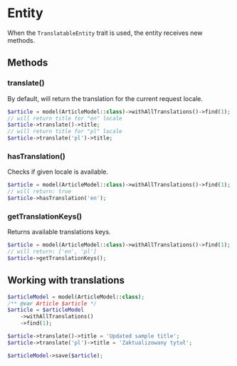 # Entity

When the `TranslatableEntity` trait is used, the entity receives new methods.

## Methods

### translate()

By default, will return the translation for the current request locale.

```php
$article = model(ArticleModel::class)->withAllTranslations()->find(1);
// will return title for "en" locale
$article->translate()->title;
// will return title for "pl" locale
$article->translate('pl')->title;
```

### hasTranslation()

Checks if given locale is available.

```php
$article = model(ArticleModel::class)->withAllTranslations()->find(1);
// will return: true
$article->hasTranslation('en');
```

### getTranslationKeys()

Returns available translations keys.

```php
$article = model(ArticleModel::class)->withAllTranslations()->find(1);
// will return: ['en', 'pl']
$article->getTranslationKeys();
```

## Working with translations

```php
$articleModel = model(ArticleModel::class);
/** @var Article $article */
$article = $articleModel
    ->withAllTranslations()
    ->find(1);

$article->translate()->title = 'Updated sample title';
$article->translate('pl')->title = 'Zaktualizowany tytuł';

$articleModel->save($article);
```
